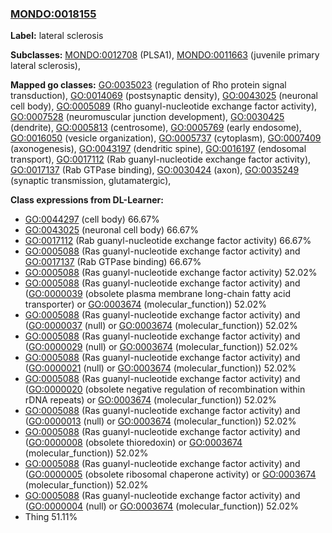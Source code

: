 
### [MONDO:0018155](http://purl.obolibrary.org/obo/MONDO_0018155)
**Label:** lateral sclerosis

**Subclasses:** [MONDO:0012708](http://purl.obolibrary.org/obo/MONDO_0012708) (PLSA1), [MONDO:0011663](http://purl.obolibrary.org/obo/MONDO_0011663) (juvenile primary lateral sclerosis), 

**Mapped go classes:** [GO:0035023](http://purl.obolibrary.org/obo/GO_0035023) (regulation of Rho protein signal transduction), [GO:0014069](http://purl.obolibrary.org/obo/GO_0014069) (postsynaptic density), [GO:0043025](http://purl.obolibrary.org/obo/GO_0043025) (neuronal cell body), [GO:0005089](http://purl.obolibrary.org/obo/GO_0005089) (Rho guanyl-nucleotide exchange factor activity), [GO:0007528](http://purl.obolibrary.org/obo/GO_0007528) (neuromuscular junction development), [GO:0030425](http://purl.obolibrary.org/obo/GO_0030425) (dendrite), [GO:0005813](http://purl.obolibrary.org/obo/GO_0005813) (centrosome), [GO:0005769](http://purl.obolibrary.org/obo/GO_0005769) (early endosome), [GO:0016050](http://purl.obolibrary.org/obo/GO_0016050) (vesicle organization), [GO:0005737](http://purl.obolibrary.org/obo/GO_0005737) (cytoplasm), [GO:0007409](http://purl.obolibrary.org/obo/GO_0007409) (axonogenesis), [GO:0043197](http://purl.obolibrary.org/obo/GO_0043197) (dendritic spine), [GO:0016197](http://purl.obolibrary.org/obo/GO_0016197) (endosomal transport), [GO:0017112](http://purl.obolibrary.org/obo/GO_0017112) (Rab guanyl-nucleotide exchange factor activity), [GO:0017137](http://purl.obolibrary.org/obo/GO_0017137) (Rab GTPase binding), [GO:0030424](http://purl.obolibrary.org/obo/GO_0030424) (axon), [GO:0035249](http://purl.obolibrary.org/obo/GO_0035249) (synaptic transmission, glutamatergic), 

**Class expressions from DL-Learner:**

- [GO:0044297](http://purl.obolibrary.org/obo/GO_0044297) (cell body) 66.67%
- [GO:0043025](http://purl.obolibrary.org/obo/GO_0043025) (neuronal cell body) 66.67%
- [GO:0017112](http://purl.obolibrary.org/obo/GO_0017112) (Rab guanyl-nucleotide exchange factor activity) 66.67%
- [GO:0005088](http://purl.obolibrary.org/obo/GO_0005088) (Ras guanyl-nucleotide exchange factor activity) and [GO:0017137](http://purl.obolibrary.org/obo/GO_0017137) (Rab GTPase binding) 66.67%
- [GO:0005088](http://purl.obolibrary.org/obo/GO_0005088) (Ras guanyl-nucleotide exchange factor activity) 52.02%
- [GO:0005088](http://purl.obolibrary.org/obo/GO_0005088) (Ras guanyl-nucleotide exchange factor activity) and ([GO:0000039](http://purl.obolibrary.org/obo/GO_0000039) (obsolete plasma membrane long-chain fatty acid transporter) or [GO:0003674](http://purl.obolibrary.org/obo/GO_0003674) (molecular_function)) 52.02%
- [GO:0005088](http://purl.obolibrary.org/obo/GO_0005088) (Ras guanyl-nucleotide exchange factor activity) and ([GO:0000037](http://purl.obolibrary.org/obo/GO_0000037) (null) or [GO:0003674](http://purl.obolibrary.org/obo/GO_0003674) (molecular_function)) 52.02%
- [GO:0005088](http://purl.obolibrary.org/obo/GO_0005088) (Ras guanyl-nucleotide exchange factor activity) and ([GO:0000029](http://purl.obolibrary.org/obo/GO_0000029) (null) or [GO:0003674](http://purl.obolibrary.org/obo/GO_0003674) (molecular_function)) 52.02%
- [GO:0005088](http://purl.obolibrary.org/obo/GO_0005088) (Ras guanyl-nucleotide exchange factor activity) and ([GO:0000021](http://purl.obolibrary.org/obo/GO_0000021) (null) or [GO:0003674](http://purl.obolibrary.org/obo/GO_0003674) (molecular_function)) 52.02%
- [GO:0005088](http://purl.obolibrary.org/obo/GO_0005088) (Ras guanyl-nucleotide exchange factor activity) and ([GO:0000020](http://purl.obolibrary.org/obo/GO_0000020) (obsolete negative regulation of recombination within rDNA repeats) or [GO:0003674](http://purl.obolibrary.org/obo/GO_0003674) (molecular_function)) 52.02%
- [GO:0005088](http://purl.obolibrary.org/obo/GO_0005088) (Ras guanyl-nucleotide exchange factor activity) and ([GO:0000013](http://purl.obolibrary.org/obo/GO_0000013) (null) or [GO:0003674](http://purl.obolibrary.org/obo/GO_0003674) (molecular_function)) 52.02%
- [GO:0005088](http://purl.obolibrary.org/obo/GO_0005088) (Ras guanyl-nucleotide exchange factor activity) and ([GO:0000008](http://purl.obolibrary.org/obo/GO_0000008) (obsolete thioredoxin) or [GO:0003674](http://purl.obolibrary.org/obo/GO_0003674) (molecular_function)) 52.02%
- [GO:0005088](http://purl.obolibrary.org/obo/GO_0005088) (Ras guanyl-nucleotide exchange factor activity) and ([GO:0000005](http://purl.obolibrary.org/obo/GO_0000005) (obsolete ribosomal chaperone activity) or [GO:0003674](http://purl.obolibrary.org/obo/GO_0003674) (molecular_function)) 52.02%
- [GO:0005088](http://purl.obolibrary.org/obo/GO_0005088) (Ras guanyl-nucleotide exchange factor activity) and ([GO:0000004](http://purl.obolibrary.org/obo/GO_0000004) (null) or [GO:0003674](http://purl.obolibrary.org/obo/GO_0003674) (molecular_function)) 52.02%
- Thing 51.11%


